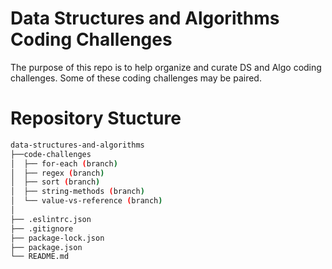 # Data Structures and Algorithms Coding Challenges

The purpose of this repo is to help organize and curate DS and Algo coding challenges. Some of these coding challenges may be paired.

# Repository Stucture
```sh
data-structures-and-algorithms
├──code-challenges
│  ├── for-each (branch)
│  ├── regex (branch)
│  ├── sort (branch)
│  ├── string-methods (branch)
│  └── value-vs-reference (branch)
│
├── .eslintrc.json
├── .gitignore
├── package-lock.json
├── package.json
└── README.md
```

